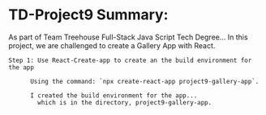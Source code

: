 # TD-Project9 Summary:

  As part of Team Treehouse Full-Stack Java Script Tech Degree...
   In this project, we are challenged to create a Gallery App with React.

    Step 1: Use React-Create-app to create an the build environment for the app

          Using the command: `npx create-react-app project9-gallery-app`.

          I created the build environment for the app...
            which is in the directory, project9-gallery-app.
